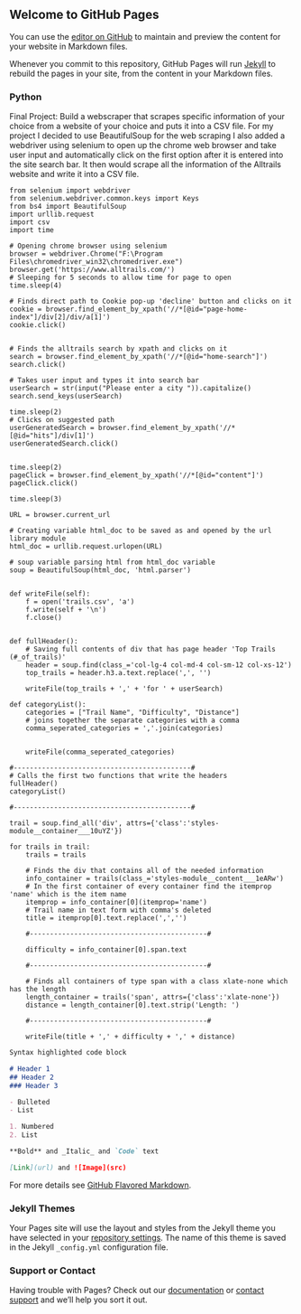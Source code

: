 ## Welcome to GitHub Pages

You can use the [editor on GitHub](https://github.com/Jaclem/Jaclem.github.io/edit/main/index.md) to maintain and preview the content for your website in Markdown files.

Whenever you commit to this repository, GitHub Pages will run [Jekyll](https://jekyllrb.com/) to rebuild the pages in your site, from the content in your Markdown files.

### Python

Final Project: Build a webscraper that scrapes specific information of your choice from a website of your choice and puts it into a CSV file.
For my project I decided to use BeautifulSoup for the web scraping 
I also added a webdriver using selenium to open up the chrome web browser and take user input and automatically click on the first option after it is entered into the site search bar. It then would scrape all the information of the Alltrails website and write it into a CSV file.
```
from selenium import webdriver
from selenium.webdriver.common.keys import Keys
from bs4 import BeautifulSoup
import urllib.request
import csv
import time

# Opening chrome browser using selenium
browser = webdriver.Chrome("F:\Program Files\chromedriver_win32\chromedriver.exe")
browser.get('https://www.alltrails.com/')
# Sleeping for 5 seconds to allow time for page to open
time.sleep(4)

# Finds direct path to Cookie pop-up 'decline' button and clicks on it
cookie = browser.find_element_by_xpath('//*[@id="page-home-index"]/div[2]/div/a[1]')
cookie.click()


# Finds the alltrails search by xpath and clicks on it
search = browser.find_element_by_xpath('//*[@id="home-search"]')
search.click()

# Takes user input and types it into search bar
userSearch = str(input("Please enter a city ")).capitalize()
search.send_keys(userSearch)

time.sleep(2)
# Clicks on suggested path
userGeneratedSearch = browser.find_element_by_xpath('//*[@id="hits"]/div[1]')
userGeneratedSearch.click()


time.sleep(2)
pageClick = browser.find_element_by_xpath('//*[@id="content"]')
pageClick.click()

time.sleep(3)

URL = browser.current_url

# Creating variable html_doc to be saved as and opened by the url library module
html_doc = urllib.request.urlopen(URL)

# soup variable parsing html from html_doc variable
soup = BeautifulSoup(html_doc, 'html.parser')


def writeFile(self):
    f = open('trails.csv', 'a')
    f.write(self + '\n')
    f.close()


def fullHeader():
    # Saving full contents of div that has page header 'Top Trails (#_of_trails)'
    header = soup.find(class_='col-lg-4 col-md-4 col-sm-12 col-xs-12')
    top_trails = header.h3.a.text.replace(',', '')

    writeFile(top_trails + ',' + 'for ' + userSearch)

def categoryList():
    categories = ["Trail Name", "Difficulty", "Distance"]
    # joins together the separate categories with a comma
    comma_seperated_categories = ','.join(categories)


    writeFile(comma_seperated_categories)

#--------------------------------------------#
# Calls the first two functions that write the headers
fullHeader()
categoryList()

#--------------------------------------------#

trail = soup.find_all('div', attrs={'class':'styles-module__container___10uYZ'})

for trails in trail:
    trails = trails

    # Finds the div that contains all of the needed information
    info_container = trails(class_='styles-module__content___1eARw')
    # In the first container of every container find the itemprop 'name' which is the item name
    itemprop = info_container[0](itemprop='name')
    # Trail name in text form with comma's deleted
    title = itemprop[0].text.replace(',','')

    #--------------------------------------------#

    difficulty = info_container[0].span.text

    #--------------------------------------------#

    # Finds all containers of type span with a class xlate-none which has the length
    length_container = trails('span', attrs={'class':'xlate-none'})
    distance = length_container[0].text.strip('Length: ')

    #--------------------------------------------#

    writeFile(title + ',' + difficulty + ',' + distance)
```
```markdown
Syntax highlighted code block

# Header 1
## Header 2
### Header 3

- Bulleted
- List

1. Numbered
2. List

**Bold** and _Italic_ and `Code` text

[Link](url) and ![Image](src)
```

For more details see [GitHub Flavored Markdown](https://guides.github.com/features/mastering-markdown/).

### Jekyll Themes

Your Pages site will use the layout and styles from the Jekyll theme you have selected in your [repository settings](https://github.com/Jaclem/Jaclem.github.io/settings). The name of this theme is saved in the Jekyll `_config.yml` configuration file.

### Support or Contact

Having trouble with Pages? Check out our [documentation](https://docs.github.com/categories/github-pages-basics/) or [contact support](https://support.github.com/contact) and we’ll help you sort it out.
